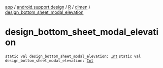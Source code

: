 [app](../../../index.md) / [android.support.design](../../index.md) / [R](../index.md) / [dimen](index.md) / [design_bottom_sheet_modal_elevation](./design_bottom_sheet_modal_elevation.md)

# design_bottom_sheet_modal_elevation

`static val design_bottom_sheet_modal_elevation: `[`Int`](https://kotlinlang.org/api/latest/jvm/stdlib/kotlin/-int/index.html)
`static val design_bottom_sheet_modal_elevation: `[`Int`](https://kotlinlang.org/api/latest/jvm/stdlib/kotlin/-int/index.html)
